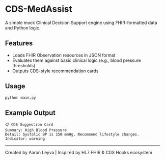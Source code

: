 # CDS-MedAssist

A simple mock Clinical Decision Support engine using FHIR-formatted data and Python logic.

## Features
- Loads FHIR Observation resources in JSON format
- Evaluates them against basic clinical logic (e.g., blood pressure thresholds)
- Outputs CDS-style recommendation cards

## Usage

```bash
python main.py
```

## Example Output

```
📋 CDS Suggestion Card
Summary: High Blood Pressure
Detail: Systolic BP is 150 mmHg. Recommend lifestyle changes.
Indicator: warning
```
---

Created by Aaron Leyva | Inspired by HL7 FHIR & CDS Hooks ecosystem
